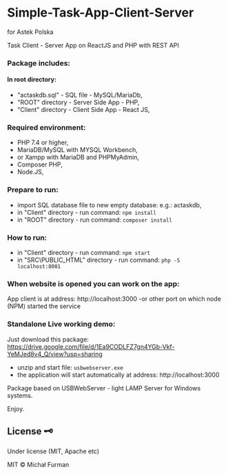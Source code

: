 # Simple-Task-App-Client-Server 
for Astek Polska

Task Client - Server App on ReactJS and PHP with REST API

### Package includes:
#### In root directory:
- "actaskdb.sql" - SQL file - MySQL/MariaDb,
- "ROOT" directory - Server Side App - PHP,
- "Client" directory - Client Side App - React JS,

### Required environment:
- PHP 7.4 or higher,
- MariaDB/MySQL with MYSQL Workbench,
- or Xampp with MariaDB and PHPMyAdmin,
- Composer PHP,
- Node.JS,

### Prepare to run:
- import SQL database file to new empty database: e.g.: actaskdb,
- in "Client" directory - run command: 
````npm install ````
- in "ROOT" directory - run command: 
```composer install ```

### How to run:
- in "Client" directory - run command: 
```npm start ```
- in "SRC\PUBLIC_HTML" directory - run command: 
```php -S localhost:8001 ```

### When website is opened you can work on the app:
App client is at address:
http://localhost:3000 -or other port on which node (NPM) started the service  


### Standalone Live working demo:

Just download this package:
https://drive.google.com/file/d/1Ea9CODLFZ7gn4YGb-Vkf-YeMJed8v4_Q/view?usp=sharing

- unzip and start file: ```usbwebserver.exe```
- the application will start automatically at address: http://localhost:3000

Package based on USBWebServer - light LAMP Server for Windows systems.


Enjoy.

## License :old_key:

Under license (MIT, Apache etc)

MIT © Michał Furman
